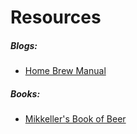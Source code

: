 # Resources

##### Blogs:
* [Home Brew Manual](http://homebrewmanual.com)

##### Books:
* [Mikkeller's Book of Beer](http://shop.mikkeller.dk/shop/merchandise/mikkellers-book-of-beer/)

